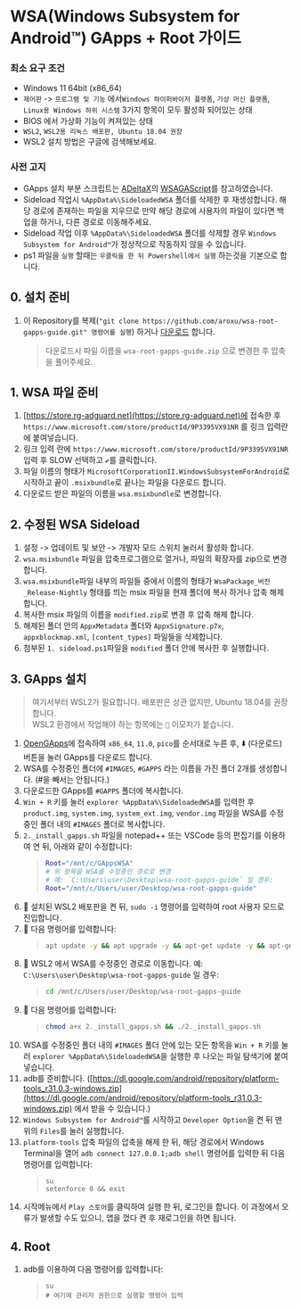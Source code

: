 # WSA(Windows Subsystem for Android™️) GApps + Root 가이드

### 최소 요구 조건

- Windows 11 64bit (x86_64)<br>
- `제어판` -> `프로그램 및 기능` 에서`Windows 하이퍼바이저 플랫폼`, `가상 머신 플랫폼`, `Linux용 Windows 하위 시스템` 3가지 항목이 모두 활성화 되어있는 상태<br>
- BIOS 에서 가상화 기능이 켜져있는 상태<br>
- `WSL2`, `WSL2용 리눅스 배포판, Ubuntu 18.04 권장`
- WSL2 설치 방법은 구글에 검색해보세요.

### 사전 고지

- GApps 설치 부분 스크립트는 [ADeltaX](https://github.com/ADeltaX)의 [WSAGAScript](https://github.com/ADeltaX/WSAGAScript)를 참고하였습니다.
- Sideload 작업시 `%AppData%\SideloadedWSA` 폴더를 삭제한 후 재생성합니다. 해당 경로에 존재하는 파일을 지우므로 만약 해당 경로에 사용자의 파일이 있다면 백업을 하거나, 다른 경로로 이동해주세요.
- Sideload 작업 이후 `%AppData%\SideloadedWSA` 폴더를 삭제할 경우 `Windows Subsystem for Android™️`가 정상적으로 작동하지 않을 수 있습니다.
- ps1 파일을 `실행` 할때는 `우클릭을 한 뒤 Powershell에서 실행` 하는것을 기본으로 합니다.

## 0. 설치 준비

1. 이 Repository를 복제(`"git clone https://github.com/aroxu/wsa-root-gapps-guide.git" 명령어를 실행`) 하거나 [다운로드](https://github.com/aroxu/wsa-root-gapps-guide/archive/refs/heads/main.zip) 합니다.
   > 다운로드시 파일 이름을 `wsa-root-gapps-guide.zip` 으로 변경한 후 압축을 풀어주세요.

## 1. WSA 파일 준비

1. [https://store.rg-adguard.net](https://store.rg-adguard.net)에 접속한 후 `https://www.microsoft.com/store/productId/9P3395VX91NR` 를 링크 입력란에 붙여넣습니다.<br>
2. 링크 입력 란에 `https://www.microsoft.com/store/productId/9P3395VX91NR` 입력 후 SLOW 선택하고 `✔`를 클릭합니다.<br>
3. 파일 이름의 형태가 `MicrosoftCorporationII.WindowsSubsystemForAndroid`로 시작하고 끝이 `.msixbundle`로 끝나는 파일을 다운로드 합니다.<br>
4. 다운로드 받은 파일의 이름을 `wsa.msixbundle`로 변경합니다.<br>

## 2. 수정된 WSA Sideload

1.  설정 -> 업데이트 및 보안 -> 개발자 모드 스위치 눌러서 활성화 합니다.<br>
2.  `wsa.msixbundle` 파일을 압축프로그램으로 열거나, 파일의 확장자를 zip으로 변경합니다.<br>
3.  `wsa.msixbundle`파일 내부의 파일들 중에서 이름의 형태가 `WsaPackage_버전_Release-Nightly` 형태를 띄는 msix 파일을 현재 폴더에 복사 하거나 압축 해제 합니다.<br>
4.  복사한 msix 파일의 이름을 `modified.zip`로 변경 후 압축 해제 합니다.<br>
5.  해제된 폴더 안의 `AppxMetadata` 폴더와 `AppxSignature.p7x`, `appxblockmap.xml`, `[content_types]` 파일들을 삭제합니다.<br>
6.  첨부된 `1. sideload.ps1`파일을 `modified` 폴더 안에 복사한 후 실행합니다.<br>

## 3. GApps 설치

> 여기서부터 WSL2가 필요합니다. 배포판은 상관 없지만, Ubuntu 18.04를 권장합니다.<br>
> WSL2 환경에서 작업해야 하는 항목에는 `🐧` 이모지가 붙습니다.<br>

1. [OpenGApps](https://opengapps.org/)에 접속하여 `x86_64`, `11.0`, `pico`를 순서대로 누른 후, ⬇️ (다운로드) 버튼을 눌러 GApps를 다운로드 합니다.<br>
2. WSA를 수정중인 폴더에 `#IMAGES`, `#GAPPS` 라는 이름을 가진 폴더 2개를 생성합니다. (#을 빼서는 안됩니다.)
3. 다운로드한 GApps를 `#GAPPS` 폴더에 복사합니다.
4. `Win + R` 키를 눌러 `explorer %AppData%\SideloadedWSA`를 입력한 후 `product.img`, `system.img`, `system_ext.img`, `vendor.img` 파일을 WSA를 수정중인 폴더 내의 `#IMAGES` 폴더로 복사합니다.
5. `2._install_gapps.sh` 파일을 notepad++ 또는 VSCode 등의 편집기를 이용하여 연 뒤, 아래와 같이 수정합니다:
   > ```bash
   > Root="/mnt/c/GAppsWSA"
   > # 위 항목을 WSA를 수정중인 경로로 변경
   > # 예: `C:\Users\user\Desktop\wsa-root-gapps-guide` 일 경우:
   > Root="/mnt/c/Users/user/Desktop/wsa-root-gapps-guide"
   > ```
6. 🐧 설치된 WSL2 배포판을 켠 뒤, `sudo -i` 명령어를 입력하여 root 사용자 모드로 진입합니다.<br>
7. 🐧 다음 명령어를 입력합니다:
   > ```bash
   > apt update -y && apt upgrade -y && apt-get update -y && apt-get upgrade -y && apt-get install -y unzip lzip wget
   > ```
8. 🐧 WSL2 에서 WSA를 수정중인 경로로 이동합니다. 예: `C:\Users\user\Desktop\wsa-root-gapps-guide` 일 경우:
   > ```bash
   > cd /mnt/c/Users/user/Desktop/wsa-root-gapps-guide
   > ```
9. 🐧 다음 명령어를 입력합니다:
   > ```bash
   > chmod a+x 2._install_gapps.sh && ./2._install_gapps.sh
   > ```
10. WSA를 수정중인 폴더 내의 `#IMAGES` 폴더 안에 있는 모든 항목을 `Win + R` 키를 눌러 `explorer %AppData%\SideloadedWSA`을 실행한 후 나오는 파일 탐색기에 붙여넣습니다.
11. adb를 준비합니다. ([https://dl.google.com/android/repository/platform-tools_r31.0.3-windows.zip](https://dl.google.com/android/repository/platform-tools_r31.0.3-windows.zip) 에서 받을 수 있습니다.)
12. `Windows Subsystem for Android™️`를 시작하고 `Developer Option`을 켠 뒤 맨 위의 `Files`를 눌러 실행합니다.
13. `platform-tools` 압축 파일의 압축을 해제 한 뒤, 해당 경로에서 Windows Terminal을 열어 `adb connect 127.0.0.1;adb shell` 명령어를 입력한 뒤 다음 명령어를 입력합니다:
    > ```shell
    > su
    > setenforce 0 && exit
    > ```
14. 시작메뉴에서 `Play 스토어`를 클릭하여 실행 한 뒤, 로그인을 합니다. 이 과정에서 오류가 발생할 수도 있으니, 앱을 껐다 켠 후 재로그인을 하면 됩니다.<br>

## 4. Root

1. adb를 이용하여 다음 명령어를 입력합니다:
   > ```shell
   > su
   > # 여기에 관리자 권한으로 실행할 명령어 입력
   > ```
